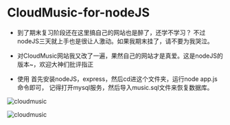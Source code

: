 # CloudMusic-for-nodeJS

- 到了期末复习阶段还在这里搞自己的网站也是醉了，还学不学习？
 不过nodeJS三天就上手也是很让人激动。如果我期末挂了，请不要为我哭泣。

- 对CloudMusic网站我又改了一遍，果然自己的网站才是真爱。这是nodeJS的版本~，欢迎大神们批评指正
- 使用
  首先安装nodeJS，express，然后cd进这个文件夹，运行node app.js 命令即可， 记得打开mysql服务，然后导入music.sql文件来恢复数据库。

![cloudmusic](http://7xstax.com1.z0.glb.clouddn.com/index-1.png)

![cloudmusic](http://7xstax.com1.z0.glb.clouddn.com/index-2.png)

